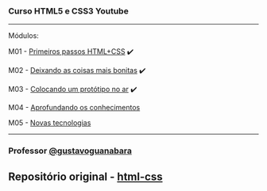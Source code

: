 ### Curso HTML5 e CSS3 Youtube

---

Módulos:

M01 - [Primeiros passos HTML+CSS](https://www.youtube.com/playlist?list=PLHz_AreHm4dkZ9-atkcmcBaMZdmLHft8n) :heavy_check_mark:

M02 - [Deixando as coisas mais bonitas](https://www.youtube.com/playlist?list=PLHz_AreHm4dlUpEXkY1AyVLQGcpSgVF8s) :heavy_check_mark:

M03 - [Colocando um protótipo no ar](https://www.youtube.com/playlist?list=PLHz_AreHm4dmcAviDwiGgHbeEJToxbOpZ) :heavy_check_mark:

M04 - [Aprofundando os conhecimentos](https://www.youtube.com/playlist?list=PLHz_AreHm4dkcVCk2Bn_fdVQ81Fkrh6WT)

M05 - [Novas tecnologias](https://www.youtube.com/playlist?list=PLHz_AreHm4dn1bAtIJWFrugl5z2Ej_52d)

---

### Professor [@gustavoguanabara](https://github.com/gustavoguanabara)

## Repositório original - [html-css](https://github.com/gustavoguanabara/html-css/tree/master/desafios)
